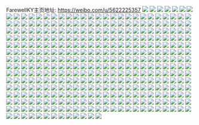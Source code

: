 FarewellKY主页地址: https://weibo.com/u/5622225357 
![](https://wx4.sinaimg.cn/mw2000/0068uhE9ly1h8vj6ncwkij324g2txb2b.jpg) 
![](https://wx4.sinaimg.cn/mw2000/0068uhE9ly1h8vj6jnrz7j32c03404qs.jpg) 
![](https://wx4.sinaimg.cn/mw2000/0068uhE9ly1h8vj6pkmbjj327i2y17wj.jpg) 
![](https://wx4.sinaimg.cn/mw2000/0068uhE9ly1h8vj6rr3sxj32c0340qv8.jpg) 
![](https://wx4.sinaimg.cn/mw2000/0068uhE9ly1h8tj9zg8rej32c0340npf.jpg) 
![](https://wx4.sinaimg.cn/mw2000/0068uhE9ly1h8tja1hvybj31xt2l1hdv.jpg) 
![](https://wx4.sinaimg.cn/mw2000/0068uhE9ly1h8tja2zwz5j31x52k61kz.jpg) 
![](https://wx4.sinaimg.cn/mw2000/0068uhE9ly1h8tja5kiw6j320a2obu0z.jpg) 
![](https://wx4.sinaimg.cn/mw2000/0068uhE9ly1h8tja9jdm2j31yq2ma7wj.jpg) 
![](https://wx4.sinaimg.cn/mw2000/0068uhE9ly1h8tj9un7o4j32b532tnpg.jpg) 
![](https://wx4.sinaimg.cn/mw2000/0068uhE9ly1h8rolsitcmj32c0340qv6.jpg) 
![](https://wx4.sinaimg.cn/mw2000/0068uhE9ly1h8rolwzya0j31z82mykjn.jpg) 
![](https://wx4.sinaimg.cn/mw2000/0068uhE9ly1h8r2jgx5mnj31vo2i7x6q.jpg) 
![](https://wx4.sinaimg.cn/mw2000/0068uhE9ly1h8pihy3hzaj31zi2ncnpe.jpg) 
![](https://wx4.sinaimg.cn/mw2000/0068uhE9ly1h8pii0cjrkj32c0340qv7.jpg) 
![](https://wx4.sinaimg.cn/mw2000/0068uhE9ly1h8pii246v0j32c0340b2b.jpg) 
![](https://wx4.sinaimg.cn/mw2000/0068uhE9ly1h8pii4vitkj32c033p1l1.jpg) 
![](https://wx4.sinaimg.cn/mw2000/0068uhE9ly1h8pii6eb70j31fp1wxnpd.jpg) 
![](https://wx4.sinaimg.cn/mw2000/0068uhE9ly1h8pii8k23xj32c03407wj.jpg) 
![](https://wx4.sinaimg.cn/mw2000/0068uhE9ly1h8h96l4yxhj32c03401l0.jpg) 
![](https://wx4.sinaimg.cn/mw2000/0068uhE9ly1h8h96nbpi2j32372s9b2b.jpg) 
![](https://wx4.sinaimg.cn/mw2000/0068uhE9ly1h8h96i3krfj32c0340u10.jpg) 
![](https://wx4.sinaimg.cn/mw2000/0068uhE9ly1h8h96q5js1j32c0340kjn.jpg) 
![](https://wx4.sinaimg.cn/mw2000/0068uhE9ly1h8h96s1t0rj32c03407wj.jpg) 
![](https://wx4.sinaimg.cn/mw2000/0068uhE9ly1h8h96ukib6j32c0340e84.jpg) 
![](https://wx4.sinaimg.cn/mw2000/0068uhE9ly1h8awaefy1sj30u0140gqu.jpg) 
![](https://wx4.sinaimg.cn/mw2000/0068uhE9ly1h8awaewnx2j30u0140aex.jpg) 
![](https://wx4.sinaimg.cn/mw2000/0068uhE9ly1h8awahlioaj30u0140qcc.jpg) 
![](https://wx4.sinaimg.cn/mw2000/0068uhE9ly1h8awahwwajj30qo0qo0v9.jpg) 
![](https://wx4.sinaimg.cn/mw2000/0068uhE9gy1h7xx0yr924j30u0141gsc.jpg) 
![](https://wx4.sinaimg.cn/mw2000/0068uhE9gy1h7xx1056dlj30u0140dmj.jpg) 
![](https://wx4.sinaimg.cn/mw2000/0068uhE9gy1h7wwnsm1ybj31iq20zx6p.jpg) 
![](https://wx4.sinaimg.cn/mw2000/0068uhE9gy1h7wwny46swj31d61tkqv5.jpg) 
![](https://wx4.sinaimg.cn/mw2000/0068uhE9gy1h7vh0nuowdj30u3145aqx.jpg) 
![](https://wx4.sinaimg.cn/mw2000/0068uhE9gy1h7tfieiercj32c03401l0.jpg) 
![](https://wx4.sinaimg.cn/mw2000/0068uhE9gy1h7tfij4qiej32c02c0npe.jpg) 
![](https://wx4.sinaimg.cn/mw2000/0068uhE9gy1h7svfm7b9jj32892z0e85.jpg) 
![](https://wx4.sinaimg.cn/mw2000/0068uhE9gy1h7svfeak7cj32c033thdw.jpg) 
![](https://wx4.sinaimg.cn/mw2000/0068uhE9gy1h7svftiddjj31sq2ebu0y.jpg) 
![](https://wx4.sinaimg.cn/mw2000/0068uhE9gy1h7r68gtlvkj30u0140qb8.jpg) 
![](https://wx4.sinaimg.cn/mw2000/0068uhE9gy1h7r68hpz8ij30u0140jyx.jpg) 
![](https://wx4.sinaimg.cn/mw2000/0068uhE9gy1h7r68fu6rfj30u0140dmk.jpg) 
![](https://wx4.sinaimg.cn/mw2000/0068uhE9gy1h7r68im47sj30u014010n.jpg) 
![](https://wx4.sinaimg.cn/mw2000/0068uhE9gy1h7r68jvj11j30u0140jzz.jpg) 
![](https://wx4.sinaimg.cn/mw2000/0068uhE9gy1h7pfn82iuhj31sc2dsb2a.jpg) 
![](https://wx4.sinaimg.cn/mw2000/0068uhE9ly1h7fjsongbaj320j2oq154.jpg) 
![](https://wx4.sinaimg.cn/mw2000/0068uhE9ly1h7fjt188m0j32322s7dqz.jpg) 
![](https://wx4.sinaimg.cn/mw2000/0068uhE9ly1h7fjstt3hnj324g2tzu0y.jpg) 
![](https://wx4.sinaimg.cn/mw2000/0068uhE9ly1h7fjsvs7msj320l2rpnpd.jpg) 
![](https://wx4.sinaimg.cn/mw2000/0068uhE9ly1h7ee1gfb4hj30u0140jvo.jpg) 
![](https://wx4.sinaimg.cn/mw2000/0068uhE9ly1h7ee1h7sgpj30u0141n1e.jpg) 
![](https://wx4.sinaimg.cn/mw2000/0068uhE9ly1h7ee1fmdpxj30u0140q7p.jpg) 
![](https://wx4.sinaimg.cn/mw2000/0068uhE9ly1h7ee1hv477j30u014ggn6.jpg) 
![](https://wx4.sinaimg.cn/mw2000/0068uhE9ly1h7bnf8xabpj31in20vk06.jpg) 
![](https://wx4.sinaimg.cn/mw2000/0068uhE9ly1h7bnfbtf7jj32c0340hdv.jpg) 
![](https://wx4.sinaimg.cn/mw2000/0068uhE9ly1h7bnfgjp9mj32c0340wtv.jpg) 
![](https://wx4.sinaimg.cn/mw2000/0068uhE9ly1h7bnfeds1gj32c03404qs.jpg) 
![](https://wx4.sinaimg.cn/mw2000/0068uhE9ly1h7atl8v0ptj30u014mtpy.jpg) 
![](https://wx4.sinaimg.cn/mw2000/0068uhE9ly1h79p7dp9m2j31zh2nb1kz.jpg) 
![](https://wx4.sinaimg.cn/mw2000/0068uhE9ly1h77lz82qjfj32802yoty1.jpg) 
![](https://wx4.sinaimg.cn/mw2000/0068uhE9ly1h75bkh31afj31zu2nsb2a.jpg) 
![](https://wx4.sinaimg.cn/mw2000/0068uhE9ly1h75bkf29p6j317517443a.jpg) 
![](https://wx4.sinaimg.cn/mw2000/0068uhE9ly1h744wfysktj325u2vsb2b.jpg) 
![](https://wx4.sinaimg.cn/mw2000/0068uhE9ly1h744wdvhpoj31ma25p1ky.jpg) 
![](https://wx4.sinaimg.cn/mw2000/0068uhE9ly1h6y375krp4j32802yo4qq.jpg) 
![](https://wx4.sinaimg.cn/mw2000/0068uhE9ly1h6y3716k4qj31hf201qv5.jpg) 
![](https://wx4.sinaimg.cn/mw2000/0068uhE9ly1h6y37cjnrpj32802yoqpr.jpg) 
![](https://wx4.sinaimg.cn/mw2000/0068uhE9ly1h6y37k4hkej32802ypqmr.jpg) 
![](https://wx4.sinaimg.cn/mw2000/0068uhE9ly1h6pqovvygpj323z2tbdna.jpg) 
![](https://wx4.sinaimg.cn/mw2000/0068uhE9ly1h6lg1ony1ij30u0140wfc.jpg) 
![](https://wx4.sinaimg.cn/mw2000/0068uhE9ly1h6kcd74vi7j32072o94ao.jpg) 
![](https://wx4.sinaimg.cn/mw2000/0068uhE9ly1h6kcdqr7dij32c0340x6r.jpg) 
![](https://wx4.sinaimg.cn/mw2000/0068uhE9ly1h6kcdaqxq4j328j2zeka4.jpg) 
![](https://wx4.sinaimg.cn/mw2000/0068uhE9ly1h6kcdeuiqqj327d2xugyi.jpg) 
![](https://wx4.sinaimg.cn/mw2000/0068uhE9ly1h6j2tgrv7kj30u01407dp.jpg) 
![](https://wx4.sinaimg.cn/mw2000/0068uhE9ly1h6i2rahxmhj32c02c01ky.jpg) 
![](https://wx4.sinaimg.cn/mw2000/0068uhE9ly1h6i2rd4s8bj32802yoe83.jpg) 
![](https://wx4.sinaimg.cn/mw2000/0068uhE9ly1h6gwtpzz1kj32c0340x6r.jpg) 
![](https://wx4.sinaimg.cn/mw2000/0068uhE9ly1h6gwtssryrj32c0340tys.jpg) 
![](https://wx4.sinaimg.cn/mw2000/0068uhE9ly1h6gwtnsf7gj32c0340e84.jpg) 
![](https://wx4.sinaimg.cn/mw2000/0068uhE9ly1h6gwu1egw4j32bz340x6q.jpg) 
![](https://wx4.sinaimg.cn/mw2000/0068uhE9ly1h6gwu3yt47j327q2za4qq.jpg) 
![](https://wx4.sinaimg.cn/mw2000/0068uhE9ly1h66crcvgukj32c0340b29.jpg) 
![](https://wx4.sinaimg.cn/mw2000/0068uhE9ly1h66cra01kej32c0340e82.jpg) 
![](https://wx4.sinaimg.cn/mw2000/0068uhE9ly1h66crgk3tnj324n2u6x6r.jpg) 
![](https://wx4.sinaimg.cn/mw2000/0068uhE9ly1h66crj68zqj32c0341u0z.jpg) 
![](https://wx4.sinaimg.cn/mw2000/0068uhE9ly1h6468u8jhqj31oe28jdp0.jpg) 
![](https://wx4.sinaimg.cn/mw2000/0068uhE9ly1h6468yplajj31pf29xdpe.jpg) 
![](https://wx4.sinaimg.cn/mw2000/0068uhE9ly1h6468vxhhmj30u0152tqa.jpg) 
![](https://wx4.sinaimg.cn/mw2000/0068uhE9ly1h5yb0t5h1qj315a15and3.jpg) 
![](https://wx4.sinaimg.cn/mw2000/0068uhE9ly1h5yb118fqxj32c03411ba.jpg) 
![](https://wx4.sinaimg.cn/mw2000/0068uhE9ly1h5dcxveu76j32802yo1kz.jpg) 
![](https://wx4.sinaimg.cn/mw2000/0068uhE9ly1h5dcxsq8k6j32c03401kz.jpg) 
![](https://wx4.sinaimg.cn/mw2000/0068uhE9ly1h5dcxzmhyyj32802yo1kz.jpg) 
![](https://wx4.sinaimg.cn/mw2000/0068uhE9ly1h5aw5vffacj30u01407az.jpg) 
![](https://wx4.sinaimg.cn/mw2000/0068uhE9ly1h5aw5q74q1j30u00u0n1v.jpg) 
![](https://wx4.sinaimg.cn/mw2000/0068uhE9ly1h5aw5wv3dsj30u0140q97.jpg) 
![](https://wx4.sinaimg.cn/mw2000/0068uhE9ly1h5aw5yc8snj30t60t6tey.jpg) 
![](https://wx4.sinaimg.cn/mw2000/0068uhE9ly1h5aw67rzu3j30u0140gtq.jpg) 
![](https://wx4.sinaimg.cn/mw2000/0068uhE9ly1h538fb5p9lj32c02c0u0x.jpg) 
![](https://wx4.sinaimg.cn/mw2000/0068uhE9ly1h4xv86pe0ej32802yo7wj.jpg) 
![](https://wx4.sinaimg.cn/mw2000/0068uhE9ly1h4xv8a6fpvj325x2vwu0y.jpg) 
![](https://wx4.sinaimg.cn/mw2000/0068uhE9ly1h4xv8ecvrsj32802yox6q.jpg) 
![](https://wx4.sinaimg.cn/mw2000/0068uhE9ly1h4pdn4j4b1j30uy15ak5c.jpg) 
![](https://wx4.sinaimg.cn/mw2000/0068uhE9ly1h4pdn4ussqj30u0140tmh.jpg) 
![](https://wx4.sinaimg.cn/mw2000/0068uhE9ly1h4pdn48otej30u01404dg.jpg) 
![](https://wx4.sinaimg.cn/mw2000/0068uhE9ly1h4pdn51u8mj30u0140dmq.jpg) 
![](https://wx4.sinaimg.cn/mw2000/0068uhE9ly1h4m14p06gyj32802yo7wj.jpg) 
![](https://wx4.sinaimg.cn/mw2000/0068uhE9ly1h4m1a5xiy8j32802yo7wj.jpg) 
![](https://wx4.sinaimg.cn/mw2000/0068uhE9ly1h4hbw7tf8sj30tu108n0k.jpg) 
![](https://wx4.sinaimg.cn/mw2000/0068uhE9ly1h4duthuyfkj31yc0wi7wh.jpg) 
![](https://wx4.sinaimg.cn/mw2000/0068uhE9ly1h4ceaotq1ij3280280u0y.jpg) 
![](https://wx4.sinaimg.cn/mw2000/0068uhE9ly1h4ceam44lkj30t90t9q7k.jpg) 
![](https://wx4.sinaimg.cn/mw2000/0068uhE9ly1h4ceat2fwkj322b2r3qv7.jpg) 
![](https://wx4.sinaimg.cn/mw2000/0068uhE9ly1h3wqg7e229j31k722xhdu.jpg) 
![](https://wx4.sinaimg.cn/mw2000/0068uhE9ly1h3wqg5izg5j30tu13un6v.jpg) 
![](https://wx4.sinaimg.cn/mw2000/0068uhE9ly1h3wqg8sl68j31tr2fob2b.jpg) 
![](https://wx4.sinaimg.cn/mw2000/0068uhE9ly1h3wqg946d4j30u0140k25.jpg) 
![](https://wx4.sinaimg.cn/mw2000/0068uhE9ly1h3wqg6fhzvj31pa29qe82.jpg) 
![](https://wx4.sinaimg.cn/mw2000/0068uhE9ly1h3wqg9wcvwj32c0340kjm.jpg) 
![](https://wx4.sinaimg.cn/mw2000/0068uhE9ly1h3wqgacny6j310q1beh3p.jpg) 
![](https://wx4.sinaimg.cn/mw2000/0068uhE9ly1h3wqh4a6zvj31tw2fue83.jpg) 
![](https://wx4.sinaimg.cn/mw2000/0068uhE9ly1h3wqgb9el1j32802yonpf.jpg) 
![](https://wx4.sinaimg.cn/mw2000/0068uhE9ly1h32gwqynlzj31sc2ds7wj.jpg) 
![](https://wx4.sinaimg.cn/mw2000/0068uhE9gy1h2l4ynivudj30u0140gvm.jpg) 
![](https://wx4.sinaimg.cn/mw2000/0068uhE9gy1h2l4yojgq5j30u01404bn.jpg) 
![](https://wx4.sinaimg.cn/mw2000/0068uhE9gy1h2l4yp33xtj30u014011n.jpg) 
![](https://wx4.sinaimg.cn/mw2000/0068uhE9gy1h2l4ypjlq3j30u013zn5l.jpg) 
![](https://wx4.sinaimg.cn/mw2000/0068uhE9gy1h2l4yq1iw7j30u0140114.jpg) 
![](https://wx4.sinaimg.cn/mw2000/0068uhE9gy1h2l4yqh0tqj30u014046e.jpg) 
![](https://wx4.sinaimg.cn/mw2000/0068uhE9gy1h2l4yr0ircj30u0140woh.jpg) 
![](https://wx4.sinaimg.cn/mw2000/0068uhE9gy1h2l4yrl7d4j30u01407dy.jpg) 
![](https://wx4.sinaimg.cn/mw2000/0068uhE9ly1h2cujktfz6j32c03404qq.jpg) 
![](https://wx4.sinaimg.cn/mw2000/0068uhE9ly1h2cujmnud8j32c02c0b2a.jpg) 
![](https://wx4.sinaimg.cn/mw2000/0068uhE9ly1h2cujnh2akj318r1nmnpd.jpg) 
![](https://wx4.sinaimg.cn/mw2000/0068uhE9ly1h2cujo9oi0j32c02c0qv5.jpg) 
![](https://wx4.sinaimg.cn/mw2000/0068uhE9ly1h2cujjwo84j32c02c0hdt.jpg) 
![](https://wx4.sinaimg.cn/mw2000/0068uhE9ly1h2cujoqwpnj30w70wzn2e.jpg) 
![](https://wx4.sinaimg.cn/mw2000/0068uhE9ly1h2cujq1zv6j32c0340kjn.jpg) 
![](https://wx4.sinaimg.cn/mw2000/0068uhE9ly1h25irltw1aj32802yo1l0.jpg) 
![](https://wx4.sinaimg.cn/mw2000/0068uhE9ly1h25irjes54j32c0340e82.jpg) 
![](https://wx4.sinaimg.cn/mw2000/0068uhE9ly1h25irowk8zj32c0340e82.jpg) 
![](https://wx4.sinaimg.cn/mw2000/0068uhE9ly1h25irnnw4jj32802yob2b.jpg) 
![](https://wx4.sinaimg.cn/mw2000/0068uhE9ly1h1omxsu4a3j31ky23x4qq.jpg) 
![](https://wx4.sinaimg.cn/mw2000/0068uhE9ly1h1omxvjom1j31dd1ttu0x.jpg) 
![](https://wx4.sinaimg.cn/mw2000/0068uhE9ly1h1m316tef3j31sc2dsu0y.jpg) 
![](https://wx4.sinaimg.cn/mw2000/0068uhE9ly1h1m317kziwj31i4206x40.jpg) 
![](https://wx4.sinaimg.cn/mw2000/0068uhE9ly1h1irixo0f2j31sc2dsb2b.jpg) 
![](https://wx4.sinaimg.cn/mw2000/0068uhE9ly1h1irizjb3oj31nv27u7wi.jpg) 
![](https://wx4.sinaimg.cn/mw2000/0068uhE9ly1h1irivdthlj31fo1wwqv5.jpg) 
![](https://wx4.sinaimg.cn/mw2000/0068uhE9ly1h1irj0vzypj31bf1r8qv5.jpg) 
![](https://wx4.sinaimg.cn/mw2000/0068uhE9ly1h1g9wouzrvj30u0140n64.jpg) 
![](https://wx4.sinaimg.cn/mw2000/0068uhE9ly1h1g9wvrkxrj30u0140qcw.jpg) 
![](https://wx4.sinaimg.cn/mw2000/0068uhE9ly1h1g9wsjsb4j30u01407ed.jpg) 
![](https://wx4.sinaimg.cn/mw2000/0068uhE9ly1h1g9wxli94j30u0141qbp.jpg) 
![](https://wx4.sinaimg.cn/mw2000/0068uhE9ly1h1g9x6i0eij30u0140gtc.jpg) 
![](https://wx4.sinaimg.cn/mw2000/0068uhE9ly1h1g9wz5vk6j30u0140123.jpg) 
![](https://wx4.sinaimg.cn/mw2000/0068uhE9ly1h1g9x1qxsqj30u014cn6y.jpg) 
![](https://wx4.sinaimg.cn/mw2000/0068uhE9ly1h1g9wm34uzj30u0140aiu.jpg) 
![](https://wx4.sinaimg.cn/mw2000/0068uhE9ly1h1g9x4lzfmj30u0140woy.jpg) 
![](https://wx4.sinaimg.cn/mw2000/0068uhE9ly1h16vrc940yj31os291qv6.jpg) 
![](https://wx4.sinaimg.cn/mw2000/0068uhE9ly1h16vrdcaeaj32c03404qq.jpg) 
![](https://wx4.sinaimg.cn/mw2000/0068uhE9ly1h16vrag0s9j32c02c0x6p.jpg) 
![](https://wx4.sinaimg.cn/mw2000/0068uhE9ly1h16vresh0fj32c03404qr.jpg) 
![](https://wx4.sinaimg.cn/mw2000/0068uhE9ly1h14uoy3lhzj32c02c0qv5.jpg) 
![](https://wx4.sinaimg.cn/mw2000/0068uhE9ly1h14up1j7p9j32c02c0hdu.jpg) 
![](https://wx4.sinaimg.cn/mw2000/0068uhE9ly1h14uoz1k0dj32c02c0kjl.jpg) 
![](https://wx4.sinaimg.cn/mw2000/0068uhE9ly1h14up2rg0bj32c02c0b2a.jpg) 
![](https://wx4.sinaimg.cn/mw2000/0068uhE9ly1h14up7uhtfj3280280e83.jpg) 
![](https://wx4.sinaimg.cn/mw2000/0068uhE9ly1h14up58al5j32c02c01ky.jpg) 
![](https://wx4.sinaimg.cn/mw2000/0068uhE9ly1h14up8ydt1j32c0340x6p.jpg) 
![](https://wx4.sinaimg.cn/mw2000/0068uhE9ly1h14upafhgsj32c0340u0y.jpg) 
![](https://wx4.sinaimg.cn/mw2000/0068uhE9ly1h14upel1fvj32c02c04qp.jpg) 
![](https://wx4.sinaimg.cn/mw2000/0068uhE9ly1h0x1rerjuwj31f51w64qq.jpg) 
![](https://wx4.sinaimg.cn/mw2000/0068uhE9ly1h0x1rd5165j32c02c01ky.jpg) 
![](https://wx4.sinaimg.cn/mw2000/0068uhE9ly1h0x1rf5cqdj30sx1fen3x.jpg) 
![](https://wx4.sinaimg.cn/mw2000/0068uhE9ly1h0x1rgt9j7j31of28kqv6.jpg) 
![](https://wx4.sinaimg.cn/mw2000/0068uhE9ly1h0tgyftrt9j327z2yonpg.jpg) 
![](https://wx4.sinaimg.cn/mw2000/0068uhE9ly1h0tgyt0ez4j32c02c0u0x.jpg) 
![](https://wx4.sinaimg.cn/mw2000/0068uhE9ly1h0tgyioikmj31hj1zex6p.jpg) 
![](https://wx4.sinaimg.cn/mw2000/0068uhE9ly1h0tgywz5frj32c02c0hdu.jpg) 
![](https://wx4.sinaimg.cn/mw2000/0068uhE9ly1h0tgyqaot6j32c0340kjm.jpg) 
![](https://wx4.sinaimg.cn/mw2000/0068uhE9ly1h0tgyr6lejj30ud14htpo.jpg) 
![](https://wx4.sinaimg.cn/mw2000/0068uhE9ly1h0tgym34rej32c033yqv8.jpg) 
![](https://wx4.sinaimg.cn/mw2000/0068uhE9ly1h0tgycf5jij32c02c0kjl.jpg) 
![](https://wx4.sinaimg.cn/mw2000/0068uhE9ly1h0tgyonlcjj31sc2ds1kz.jpg) 
![](https://wx4.sinaimg.cn/mw2000/0068uhE9ly1h0jpa3dsivj31sc2ds4qq.jpg) 
![](https://wx4.sinaimg.cn/mw2000/0068uhE9ly1h0jpa41h5ej314b1hr4pf.jpg) 
![](https://wx4.sinaimg.cn/mw2000/0068uhE9ly1h0jpa4s6c0j314x1ik4o6.jpg) 
![](https://wx4.sinaimg.cn/mw2000/0068uhE9ly1h0jpa66e03j31sc2ds7wi.jpg) 
![](https://wx4.sinaimg.cn/mw2000/0068uhE9ly1h0fj6v4ph8j30u0140doa.jpg) 
![](https://wx4.sinaimg.cn/mw2000/0068uhE9ly1h0efaudoyyj31sb2drhdu.jpg) 
![](https://wx4.sinaimg.cn/mw2000/0068uhE9ly1h0efarw7w2j31sc2dsqv6.jpg) 
![](https://wx4.sinaimg.cn/mw2000/0068uhE9ly1h04x5ee8v5j317j2lcnpd.jpg) 
![](https://wx4.sinaimg.cn/mw2000/0068uhE9ly1h04x5h0wk5j316t2kmu0x.jpg) 
![](https://wx4.sinaimg.cn/mw2000/0068uhE9ly1h04x5im9iqj317k2m8u0x.jpg) 
![](https://wx4.sinaimg.cn/mw2000/0068uhE9ly1h04x5cteqwj317k2m8b2a.jpg) 
![](https://wx4.sinaimg.cn/mw2000/0068uhE9ly1gzseivpyn5j3148148qki.jpg) 
![](https://wx4.sinaimg.cn/mw2000/0068uhE9ly1gzseiw1oaaj306o06o0sk.jpg) 
![](https://wx4.sinaimg.cn/mw2000/0068uhE9ly1gzn964dvtlj31ac1ps1kx.jpg) 
![](https://wx4.sinaimg.cn/mw2000/0068uhE9ly1gzn96799gnj31q51q47wi.jpg) 
![](https://wx4.sinaimg.cn/mw2000/0068uhE9ly1gzn96abktcj31sc1scb2a.jpg) 
![](https://wx4.sinaimg.cn/mw2000/0068uhE9ly1gzn96d9f3oj31sc1sce82.jpg) 
![](https://wx4.sinaimg.cn/mw2000/0068uhE9ly1gzn96f3jgsj32c02c0e82.jpg) 
![](https://wx4.sinaimg.cn/mw2000/0068uhE9ly1gzn96hvmnuj31sc1scnpe.jpg) 
![](https://wx4.sinaimg.cn/mw2000/0068uhE9ly1gzn963b8lyj31sc1scnpe.jpg) 
![](https://wx4.sinaimg.cn/mw2000/0068uhE9ly1gzn96j3gwej32c02c0u0x.jpg) 
![](https://wx4.sinaimg.cn/mw2000/0068uhE9ly1gzn96kaa4ij32c02c0kjl.jpg) 
![](https://wx4.sinaimg.cn/mw2000/0068uhE9ly1gz8fz6bjpyj30u014041a.jpg) 
![](https://wx4.sinaimg.cn/mw2000/0068uhE9ly1gz8fz5ufsuj30u019078b.jpg) 
![](https://wx4.sinaimg.cn/mw2000/0068uhE9ly1gz8fz72nf6j30u0140779.jpg) 
![](https://wx4.sinaimg.cn/mw2000/0068uhE9ly1gz8fz7tm3fj30u0140n0j.jpg) 
![](https://wx4.sinaimg.cn/mw2000/0068uhE9ly1gz1g4416coj30u013z15b.jpg) 
![](https://wx4.sinaimg.cn/mw2000/0068uhE9ly1gz1g44g5blj30u00u0dn2.jpg) 
![](https://wx4.sinaimg.cn/mw2000/0068uhE9ly1gz1hrd494qj30u0140dsb.jpg) 
![](https://wx4.sinaimg.cn/mw2000/0068uhE9ly1gz1g45f9cyj30u014011t.jpg) 
![](https://wx4.sinaimg.cn/mw2000/0068uhE9ly1gz1g44taayj30u0140gw6.jpg) 
![](https://wx4.sinaimg.cn/mw2000/0068uhE9ly1gykizmrnnjj30n00uogpy.jpg) 
![](https://wx4.sinaimg.cn/mw2000/0068uhE9ly1gy6pnz0mdtj31x32m0kjl.jpg) 
![](https://wx4.sinaimg.cn/mw2000/0068uhE9ly1gy4ufxxk03j322o340kjl.jpg) 
![](https://wx4.sinaimg.cn/mw2000/0068uhE9ly1gxv2uvytybj32c02c0x6p.jpg) 
![](https://wx4.sinaimg.cn/mw2000/0068uhE9ly1gxv2uxazauj33402c0npe.jpg) 
![](https://wx4.sinaimg.cn/mw2000/0068uhE9ly1gxv2pfy1ddj32c02c0qv5.jpg) 
![](https://wx4.sinaimg.cn/mw2000/0068uhE9ly1gxv2v19cwnj30w616w4hb.jpg) 
![](https://wx4.sinaimg.cn/mw2000/0068uhE9ly1gxv2v9ue2nj32c02c04qq.jpg) 
![](https://wx4.sinaimg.cn/mw2000/0068uhE9ly1gxv2uupw3yj33402c04qr.jpg) 
![](https://wx4.sinaimg.cn/mw2000/0068uhE9ly1gxv2vayk9vj32c02c07wh.jpg) 
![](https://wx4.sinaimg.cn/mw2000/0068uhE9ly1gxh296q2dsj30u0190q8b.jpg) 
![](https://wx4.sinaimg.cn/mw2000/0068uhE9ly1gxh297aew2j30u019079x.jpg) 
![](https://wx4.sinaimg.cn/mw2000/0068uhE9ly1gxh29815qyj30u0190te6.jpg) 
![](https://wx4.sinaimg.cn/mw2000/0068uhE9ly1gxh298lruaj30u0190n2d.jpg) 
![](https://wx4.sinaimg.cn/mw2000/0068uhE9ly1gxh2997uj5j30u018zdkl.jpg) 
![](https://wx4.sinaimg.cn/mw2000/0068uhE9ly1gxh295yc29j30u0190dlb.jpg) 
![](https://wx4.sinaimg.cn/mw2000/0068uhE9ly1gxekqe60s3j30u0190jwq.jpg) 
![](https://wx4.sinaimg.cn/mw2000/0068uhE9ly1gxekqewzvtj30u019079f.jpg) 
![](https://wx4.sinaimg.cn/mw2000/0068uhE9ly1gxekqg4rq5j30u019043s.jpg) 
![](https://wx4.sinaimg.cn/mw2000/0068uhE9ly1gxekqgmowlj30u019042u.jpg) 
![](https://wx4.sinaimg.cn/mw2000/0068uhE9ly1gxekqdalpjj30u019179n.jpg) 
![](https://wx4.sinaimg.cn/mw2000/0068uhE9ly1gxekqh6bdkj30u019vwif.jpg) 
![](https://wx4.sinaimg.cn/mw2000/0068uhE9ly1gxekqfgbtvj30u0190dl7.jpg) 
![](https://wx4.sinaimg.cn/mw2000/0068uhE9ly1gxekqhzn19j30u01900z5.jpg) 
![](https://wx4.sinaimg.cn/mw2000/0068uhE9ly1gxekqij5t6j30u019043u.jpg) 
![](https://wx4.sinaimg.cn/mw2000/0068uhE9ly1gxdami7ztqj30u0149tjq.jpg) 
![](https://wx4.sinaimg.cn/mw2000/0068uhE9ly1gxdamj0qrfj30u0140k0t.jpg) 
![](https://wx4.sinaimg.cn/mw2000/0068uhE9ly1gxdamjs4ebj30u0140doc.jpg) 
![](https://wx4.sinaimg.cn/mw2000/0068uhE9ly1gxdamkpor9j30u0140ti3.jpg) 
![](https://wx4.sinaimg.cn/mw2000/0068uhE9ly1gxc7by7e9vj30u014013s.jpg) 
![](https://wx4.sinaimg.cn/mw2000/0068uhE9ly1gxc7bz7zr4j30u014049e.jpg) 
![](https://wx4.sinaimg.cn/mw2000/0068uhE9ly1gxc7c00fs2j30u014bn5n.jpg) 
![](https://wx4.sinaimg.cn/mw2000/0068uhE9ly1gxc7c0ima7j30b40b40t7.jpg) 
![](https://wx4.sinaimg.cn/mw2000/0068uhE9ly1gx9jpz9x1gj31pl1plkjl.jpg) 
![](https://wx4.sinaimg.cn/mw2000/0068uhE9ly1gx7ccml79fj30u0190gpe.jpg) 
![](https://wx4.sinaimg.cn/mw2000/0068uhE9ly1gx7ccn2362j30u019m42p.jpg) 
![](https://wx4.sinaimg.cn/mw2000/0068uhE9ly1gx7ccnhllbj30u0191n0o.jpg) 
![](https://wx4.sinaimg.cn/mw2000/0068uhE9ly1gx5nsqu6sfj30u0140tiu.jpg) 
![](https://wx4.sinaimg.cn/mw2000/0068uhE9ly1gx2syd5snlj30u0140n6e.jpg) 
![](https://wx4.sinaimg.cn/mw2000/0068uhE9ly1gx1kuu9p5nj30u00u0q7y.jpg) 
![](https://wx4.sinaimg.cn/mw2000/0068uhE9ly1gx1kutfbzoj30u00u0gr5.jpg) 
![](https://wx4.sinaimg.cn/mw2000/0068uhE9ly1gwtuvralapj30u00u0jys.jpg) 
![](https://wx4.sinaimg.cn/mw2000/0068uhE9ly1gwr2rmeh4ej30u0140gub.jpg) 
![](https://wx4.sinaimg.cn/mw2000/0068uhE9ly1gwr2rmpoquj30u0140thm.jpg) 
![](https://wx4.sinaimg.cn/mw2000/0068uhE9ly1gw16fhv01sj32c02c0qv5.jpg) 
![](https://wx4.sinaimg.cn/mw2000/0068uhE9ly1gw16fgrjpij31sc2dsb2a.jpg) 
![](https://wx4.sinaimg.cn/mw2000/0068uhE9ly1gumaupguybj61sc2dse8302.jpg) 
![](https://wx4.sinaimg.cn/mw2000/0068uhE9ly1gnrz2d0qk2j30u0140k5u.jpg) 
![](https://wx4.sinaimg.cn/mw2000/0068uhE9ly1gnrz2ew1saj30u0140186.jpg) 
![](https://wx4.sinaimg.cn/mw2000/0068uhE9ly1gnrz2im0voj30u014017p.jpg) 
![](https://wx4.sinaimg.cn/mw2000/0068uhE9ly1gnrz2jelbyj30u00u0tf3.jpg) 
![](https://wx4.sinaimg.cn/mw2000/0068uhE9ly1gnrz2kb5z5j30u00u0ahx.jpg) 
![](https://wx4.sinaimg.cn/mw2000/0068uhE9ly1gnrz2l1ya4j30u00u0wko.jpg) 
![](https://wx4.sinaimg.cn/mw2000/0068uhE9ly1gnrz2bohlpj30u00u0gsq.jpg) 
![](https://wx4.sinaimg.cn/mw2000/0068uhE9ly1gnrz2h58g5j30u00u0ag3.jpg) 
![](https://wx4.sinaimg.cn/mw2000/0068uhE9ly1gnrz2lustnj30u00u0ag1.jpg) 
![](https://wx4.sinaimg.cn/mw2000/0068uhE9ly1gnol3oio9rj31o01o0qv5.jpg) 
![](https://wx4.sinaimg.cn/mw2000/0068uhE9ly1gnol3pmbh9j32c02c0qq7.jpg) 
![](https://wx4.sinaimg.cn/mw2000/0068uhE9ly1gnol3sfbr6j31o01o0x6p.jpg) 
![](https://wx4.sinaimg.cn/mw2000/0068uhE9ly1gnol3ucv5nj32c02c01kx.jpg) 
![](https://wx4.sinaimg.cn/mw2000/0068uhE9ly1gnol3vxzofj32c02c0two.jpg) 
![](https://wx4.sinaimg.cn/mw2000/0068uhE9ly1gnol3yzss7j32c02c07wh.jpg) 
![](https://wx4.sinaimg.cn/mw2000/0068uhE9ly1gnol42w1zoj31o01o0x6p.jpg) 
![](https://wx4.sinaimg.cn/mw2000/0068uhE9ly1gnol45l7fkj32c02c0hbz.jpg) 
![](https://wx4.sinaimg.cn/mw2000/0068uhE9ly1gnol3mpbiej31o01o0qv5.jpg) 
![](https://wx4.sinaimg.cn/mw2000/0068uhE9ly1gn82hpzsouj31o01o0qv5.jpg) 
![](https://wx4.sinaimg.cn/mw2000/0068uhE9ly1gmm4x245sqj31o01o0npe.jpg) 
![](https://wx4.sinaimg.cn/mw2000/0068uhE9ly1gmm4x4cn7pj32c02c0hdu.jpg) 
![](https://wx4.sinaimg.cn/mw2000/0068uhE9ly1gmm4x7q93dj32c02c0b29.jpg) 
![](https://wx4.sinaimg.cn/mw2000/0068uhE9ly1gmm4x9kbpzj31o01o04qq.jpg) 
![](https://wx4.sinaimg.cn/mw2000/0068uhE9ly1gmez91618gj30qo0k0428.jpg) 
![](https://wx4.sinaimg.cn/mw2000/0068uhE9ly1gldk5gpo5uj31r4291qv5.jpg) 
![](https://wx4.sinaimg.cn/mw2000/0068uhE9ly1gldk5ev57ej33402c0npd.jpg) 
![](https://wx4.sinaimg.cn/mw2000/0068uhE9ly1gldk5isazqj323n2stqv5.jpg) 
![](https://wx4.sinaimg.cn/mw2000/0068uhE9ly1gldk5hn3u8j31o01o0kjl.jpg) 
![](https://wx4.sinaimg.cn/mw2000/0068uhE9ly1gl7nkvuezcj32c02c07wi.jpg) 
![](https://wx4.sinaimg.cn/mw2000/0068uhE9ly1gkze3rjr0pj32c02c0npe.jpg) 
![](https://wx4.sinaimg.cn/mw2000/0068uhE9ly1gky3cx3sn1j31sc2dsx6p.jpg) 
![](https://wx4.sinaimg.cn/mw2000/0068uhE9ly1gkskkhqlqkj31o01o0npd.jpg) 
![](https://wx4.sinaimg.cn/mw2000/0068uhE9ly1gkjdrzezthj31ds0n0b2a.jpg) 
![](https://wx4.sinaimg.cn/mw2000/0068uhE9ly1gkjds1h5i0j32c02c0b29.jpg) 
![](https://wx4.sinaimg.cn/mw2000/0068uhE9ly1gkjds3at1kj31o01o0x6p.jpg) 
![](https://wx4.sinaimg.cn/mw2000/0068uhE9ly1gkjds4qgraj32c02c0e81.jpg) 
![](https://wx4.sinaimg.cn/mw2000/0068uhE9ly1gkjds7aczpj31o01o0u0x.jpg) 
![](https://wx4.sinaimg.cn/mw2000/0068uhE9ly1gkjds61jh7j32c02c048z.jpg) 
![](https://wx4.sinaimg.cn/mw2000/0068uhE9ly1gkjdrxrfrtj32c02c01kx.jpg) 
![](https://wx4.sinaimg.cn/mw2000/0068uhE9ly1gkjds8nsvxj32c02c0nny.jpg) 
![](https://wx4.sinaimg.cn/mw2000/0068uhE9ly1gkjdsa856bj32c02c0h3y.jpg) 
![](https://wx4.sinaimg.cn/mw2000/0068uhE9ly1gkbtx7y563j31o01o0kjl.jpg) 
![](https://wx4.sinaimg.cn/mw2000/0068uhE9ly1gk0oirsgy9j30u10u0qds.jpg) 
![](https://wx4.sinaimg.cn/mw2000/0068uhE9ly1gjx9z38a97j31o01o07wi.jpg) 
![](https://wx4.sinaimg.cn/mw2000/0068uhE9ly1gjx9z6lm8vj31o01o04qq.jpg) 
![](https://wx4.sinaimg.cn/mw2000/0068uhE9ly1gjgtpk4o4zj31900u043r.jpg) 
![](https://wx4.sinaimg.cn/mw2000/0068uhE9ly1gjgtpkj45dj31900u0tdo.jpg) 
![](https://wx4.sinaimg.cn/mw2000/0068uhE9ly1gjgtpjocgvj31900u0n80.jpg) 
![](https://wx4.sinaimg.cn/mw2000/0068uhE9ly1gjgtpky6vcj31900u045m.jpg) 
![](https://wx4.sinaimg.cn/mw2000/0068uhE9ly1gj5k4vziyyj32c02c0b29.jpg) 
![](https://wx4.sinaimg.cn/mw2000/0068uhE9ly1gj5k4xjbqmj32c02c04qp.jpg) 
![](https://wx4.sinaimg.cn/mw2000/0068uhE9ly1gj5k4yysjxj32c02c07wi.jpg) 
![](https://wx4.sinaimg.cn/mw2000/0068uhE9ly1gj5k500i54j32c02c04qp.jpg) 
![](https://wx4.sinaimg.cn/mw2000/0068uhE9ly1gj5k51a5pvj31o01o0e82.jpg) 
![](https://wx4.sinaimg.cn/mw2000/0068uhE9ly1gj5k4u75wqj33402c0awd.jpg) 
![](https://wx4.sinaimg.cn/mw2000/0068uhE9ly1gj5k52gwm0j32c02c0e81.jpg) 
![](https://wx4.sinaimg.cn/mw2000/0068uhE9ly1gj5k54e5dsj32c02c07wh.jpg) 
![](https://wx4.sinaimg.cn/mw2000/0068uhE9ly1gj5k55da6sj31400u045a.jpg) 
![](https://wx4.sinaimg.cn/mw2000/0068uhE9ly1giro5gxnbaj31lr1lr1ky.jpg) 
![](https://wx4.sinaimg.cn/mw2000/0068uhE9ly1gig4m9k8tjj30u00u0qfx.jpg) 
![](https://wx4.sinaimg.cn/mw2000/0068uhE9ly1gi6ozc6a9bj32c02c0b2a.jpg) 
![](https://wx4.sinaimg.cn/mw2000/0068uhE9ly1gi6ozd4lzrj32c02c04qq.jpg) 
![](https://wx4.sinaimg.cn/mw2000/0068uhE9ly1gi6ozay93mj32c02c01ky.jpg) 
![](https://wx4.sinaimg.cn/mw2000/0068uhE9ly1gi6ozeefdpj32c02c07wi.jpg) 
![](https://wx4.sinaimg.cn/mw2000/0068uhE9ly1gi6ozj7z22j31sc2dsb2b.jpg) 
![](https://wx4.sinaimg.cn/mw2000/0068uhE9ly1gi6ozfn7vcj32c02c01kx.jpg) 
![](https://wx4.sinaimg.cn/mw2000/0068uhE9ly1gi6ozglw0nj30u00u0n1n.jpg) 
![](https://wx4.sinaimg.cn/mw2000/0068uhE9ly1gi6ozhi7epj32c02c01kx.jpg) 
![](https://wx4.sinaimg.cn/mw2000/0068uhE9ly1gi6ozie1yjj30j60itgn2.jpg) 
![](https://wx4.sinaimg.cn/mw2000/0068uhE9ly1ghy3tkdi4oj32c02c0tzt.jpg) 
![](https://wx4.sinaimg.cn/mw2000/0068uhE9ly1ghy3tmagevj32c02c01kx.jpg) 
![](https://wx4.sinaimg.cn/mw2000/0068uhE9ly1ghy3tita0wj32c02c0qp3.jpg) 
![](https://wx4.sinaimg.cn/mw2000/0068uhE9ly1ghy3tobijuj32c02c04qp.jpg) 
![](https://wx4.sinaimg.cn/mw2000/0068uhE9ly1ghy3tstb4ij31sc2dskjo.jpg) 
![](https://wx4.sinaimg.cn/mw2000/0068uhE9ly1ghy3tuchhgj32c02c07wh.jpg) 
![](https://wx4.sinaimg.cn/mw2000/0068uhE9ly1ghy3twi1nvj32c02c0b29.jpg) 
![](https://wx4.sinaimg.cn/mw2000/0068uhE9ly1ghy3txvdf6j32c02c0x1u.jpg) 
![](https://wx4.sinaimg.cn/mw2000/0068uhE9ly1ghy3u00tv2j33402c0kjl.jpg) 
![](https://wx4.sinaimg.cn/mw2000/0068uhE9ly1ghj04hfejzj30u00u0145.jpg) 
![](https://wx4.sinaimg.cn/mw2000/0068uhE9ly1ghj04i9xqmj30u00u0tk7.jpg) 
![](https://wx4.sinaimg.cn/mw2000/0068uhE9ly1ghfm9bz8stj30u0140tn1.jpg) 
![](https://wx4.sinaimg.cn/mw2000/0068uhE9ly1ghd7w62vt9j30u00u0tkd.jpg) 
![](https://wx4.sinaimg.cn/mw2000/0068uhE9ly1ghd7w534tmj31400u0gq6.jpg) 
![](https://wx4.sinaimg.cn/mw2000/0068uhE9ly1ghd7w6wvkyj30u00u0alh.jpg) 
![](https://wx4.sinaimg.cn/mw2000/0068uhE9ly1ghd7w85nr7j30u00u0grt.jpg) 
![](https://wx4.sinaimg.cn/mw2000/0068uhE9ly1ghd7w8o3dtj30u00u0n1n.jpg) 
![](https://wx4.sinaimg.cn/mw2000/0068uhE9ly1ghd7w968wdj30u00u07a0.jpg) 
![](https://wx4.sinaimg.cn/mw2000/0068uhE9ly1ghd7w9sh9jj30u00u00yx.jpg) 
![](https://wx4.sinaimg.cn/mw2000/0068uhE9ly1ghd7w7eybgj30u00u0whh.jpg) 
![](https://wx4.sinaimg.cn/mw2000/0068uhE9ly1ghd7wadl9yj30u00u0dni.jpg) 
![](https://wx4.sinaimg.cn/mw2000/0068uhE9ly1ggvf7xela3j31sc1sc4qp.jpg) 
![](https://wx4.sinaimg.cn/mw2000/0068uhE9ly1ggvf7zol8uj32c02c04qq.jpg) 
![](https://wx4.sinaimg.cn/mw2000/0068uhE9ly1ggvf80sbsdj32c02c01kx.jpg) 
![](https://wx4.sinaimg.cn/mw2000/0068uhE9ly1ggvf7vt790j32c02c0b29.jpg) 
![](https://wx4.sinaimg.cn/mw2000/0068uhE9ly1ggvf8292e6j32c02c0hdt.jpg) 
![](https://wx4.sinaimg.cn/mw2000/0068uhE9ly1ggvf855qu6j32c02c0b2a.jpg) 
![](https://wx4.sinaimg.cn/mw2000/0068uhE9ly1ggknrall0bj328h28hu0x.jpg) 
![](https://wx4.sinaimg.cn/mw2000/0068uhE9ly1ggjnx4pxghj31o01o0e82.jpg) 
![](https://wx4.sinaimg.cn/mw2000/0068uhE9ly1ggjnx6yo0lj31o01o04qq.jpg) 
![](https://wx4.sinaimg.cn/mw2000/0068uhE9ly1ggjnxgslk4j31o01o07wi.jpg) 
![](https://wx4.sinaimg.cn/mw2000/0068uhE9ly1ggjnxq49h1j31mp1mpe82.jpg) 
![](https://wx4.sinaimg.cn/mw2000/0068uhE9ly1ggjnxvtoq5j31o01o04qq.jpg) 
![](https://wx4.sinaimg.cn/mw2000/0068uhE9ly1ggjnwz9djdj32c02c0e81.jpg) 
![](https://wx4.sinaimg.cn/mw2000/0068uhE9ly1gg95kwcxqtj30u0140qi7.jpg) 
![](https://wx4.sinaimg.cn/mw2000/0068uhE9ly1gfl6ddcglzj30u00u0wpj.jpg) 
![](https://wx4.sinaimg.cn/mw2000/0068uhE9ly1gfl6dku1s2j30u00u0dqk.jpg) 
